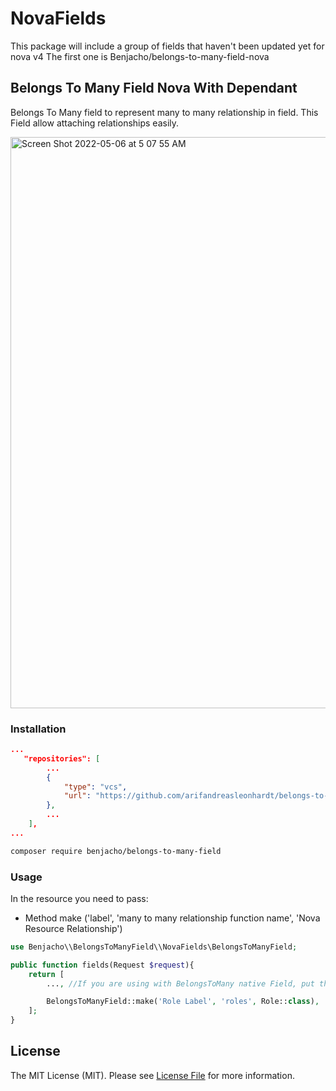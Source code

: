 # NovaFields

This package will include a group of fields that haven't been updated yet for nova v4
The first one is Benjacho/belongs-to-many-field-nova



## Belongs To Many Field Nova With Dependant
Belongs To Many field to represent many to many relationship in field. This Field allow attaching relationships easily.

<img width="914" alt="Screen Shot 2022-05-06 at 5 07 55 AM" src="https://user-images.githubusercontent.com/5789902/167112419-0cf2769e-88e0-4376-ac18-07e86378b634.png">

### Installation

```composer.json
...
   "repositories": [
        ...
		{
            "type": "vcs",
            "url": "https://github.com/arifandreasleonhardt/belongs-to-many-field"
        },
		...
    ],
...
```

```bash
composer require benjacho/belongs-to-many-field
```

### Usage

In the resource you need to pass:

- Method make ('label', 'many to many relationship function name', 'Nova Resource Relationship')

```php
use Benjacho\\BelongsToManyField\\NovaFields\BelongsToManyField;

public function fields(Request $request){
    return [
        ..., //If you are using with BelongsToMany native Field, put this field after

        BelongsToManyField::make('Role Label', 'roles', Role::class),
    ];
}
```


## License

The MIT License (MIT). Please see [License File](https://raw.githubusercontent.com/OsTheNeo/NovaFields/master/LICENSE) for more information.
